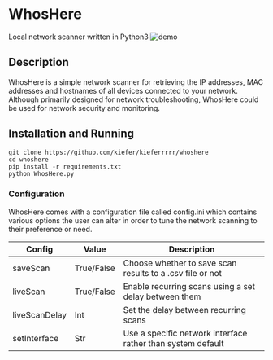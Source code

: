 # WhosHere
Local network scanner written in Python3
![demo](https://github.com/user-attachments/assets/82c8287f-a0a9-471d-9793-d77990b8024f)

## Description
WhosHere is a simple network scanner for retrieving the IP addresses, MAC addresses and hostnames of all devices connected to your network. Although primarily designed for network troubleshooting, WhosHere could be used for network security and monitoring.

## Installation and Running
```shell
git clone https://github.com/kiefer/kieferrrrr/whoshere
cd whoshere
pip install -r requirements.txt
python WhosHere.py
```
### Configuration
WhosHere comes with a configuration file called config.ini which contains various options the user can alter in order to tune the network scanning to their preference or need.

| Config        | Value      |  Description |
|---------------|------------|--------------|
| saveScan      | True/False | Choose whether to save scan results to a .csv file or not |
| liveScan      | True/False | Enable recurring scans using a set delay between them |
| liveScanDelay | Int        | Set the delay between recurring scans |
| setInterface  | Str        | Use a specific network interface rather than system default |

